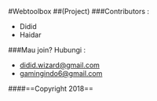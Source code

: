 #Webtoolbox
##(Project)
###Contributors :
- Didid
- Haidar

###Mau join? Hubungi :
- didid.wizard@gmail.com
- gamingindo6@gmail.com

####==Copyright 2018==